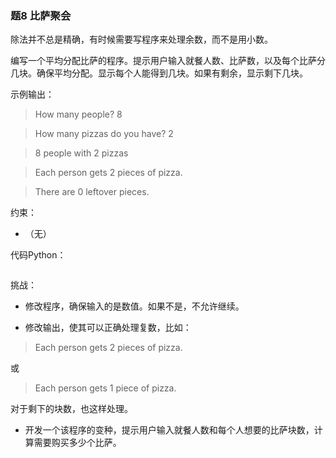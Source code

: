 ### 题8 比萨聚会

除法并不总是精确，有时候需要写程序来处理余数，而不是用小数。

编写一个平均分配比萨的程序。提示用户输入就餐人数、比萨数，以及每个比萨分几块。确保平均分配。显示每个人能得到几块。如果有剩余，显示剩下几块。

示例输出：

> How many people? 8

> How many pizzas do you have? 2

> 8 people with 2 pizzas

> Each person gets 2 pieces of pizza.

> There are 0 leftover pieces.

约束：

- （无）

代码Python：

```python

```

挑战：

- 修改程序，确保输入的是数值。如果不是，不允许继续。

- 修改输出，使其可以正确处理复数，比如：

> Each person gets 2 pieces of pizza.

或

> Each person gets 1 piece of pizza.

对于剩下的块数，也这样处理。

- 开发一个该程序的变种，提示用户输入就餐人数和每个人想要的比萨块数，计算需要购买多少个比萨。
